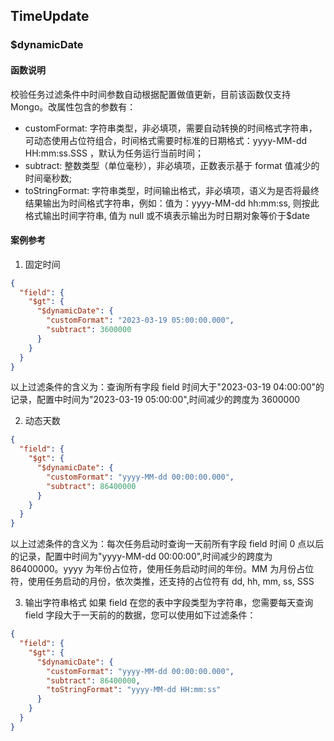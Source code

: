 ## TimeUpdate

### $dynamicDate

#### 函数说明

校验任务过滤条件中时间参数自动根据配置做值更新，目前该函数仅支持 Mongo。改属性包含的参数有：

- customFormat: 字符串类型，非必填项，需要自动转换的时间格式字符串，可动态使用占位符组合，时间格式需要时标准的日期格式：yyyy-MM-dd HH:mm:ss.SSS ，默认为任务运行当前时间；
- subtract: 整数类型（单位毫秒），非必填项，正数表示基于 format 值减少的时间毫秒数;
- toStringFormat: 字符串类型，时间输出格式，非必填项，语义为是否将最终结果输出为时间格式字符串，例如：值为：yyyy-MM-dd hh:mm:ss, 则按此格式输出时间字符串, 值为 null 或不填表示输出为时日期对象等价于$date

#### 案例参考

1. 固定时间

```json
{
  "field": {
    "$gt": {
      "$dynamicDate": {
        "customFormat": "2023-03-19 05:00:00.000",
        "subtract": 3600000
      }
    }
  }
}
```

以上过滤条件的含义为：查询所有字段 field 时间大于"2023-03-19 04:00:00"的记录，配置中时间为"2023-03-19 05:00:00",时间减少的跨度为 3600000

2. 动态天数

```json
{
  "field": {
    "$gt": {
      "$dynamicDate": {
        "customFormat": "yyyy-MM-dd 00:00:00.000",
        "subtract": 86400000
      }
    }
  }
}
```

以上过滤条件的含义为：每次任务启动时查询一天前所有字段 field 时间 0 点以后的记录，配置中时间为"yyyy-MM-dd 00:00:00",时间减少的跨度为 86400000。yyyy 为年份占位符，使用任务启动时间的年份。MM 为月份占位符，使用任务启动的月份，依次类推，还支持的占位符有 dd, hh, mm, ss, SSS

3. 输出字符串格式
  如果 field 在您的表中字段类型为字符串，您需要每天查询 field 字段大于一天前的的数据，您可以使用如下过滤条件：

```json
{
  "field": {
    "$gt": {
      "$dynamicDate": {
        "customFormat": "yyyy-MM-dd 00:00:00.000",
        "subtract": 86400000,
        "toStringFormat": "yyyy-MM-dd HH:mm:ss"
      }
    }
  }
}
```
